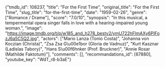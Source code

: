 {"tmdb_id": 108237, "title": "For the First Time", "original_title": "For the First Time", "slug_title": "for-the-first-time", "date": "1959-02-26", "genre": ["Romance / Drame"], "score": "7.0/10", "synopsis": "In this musical, a tempermental opera singer falls in love with a hearing-impaired young woman.", "image": "https://image.tmdb.org/t/p/w185_and_h278_bestv2/ymU722hFlmAXy6PIFozJ6a5C5Q2.jpg", "actors": ["Mario Lanza (Tonio Costa)", "Johanna von Koczian (Christa)", "Zsa Zsa G\u00e1bor (Gloria de Vadnuz)", "Kurt Kasznar (Ladislas Tabory)", "Hans S\u00f6hnker (Prof. Bruckner)", "Annie Rosar (Mathilde Faktotum)"], "comments": [], "recommandations_id": [67880], "youtube_key": "WdT_r8-b3aE"}